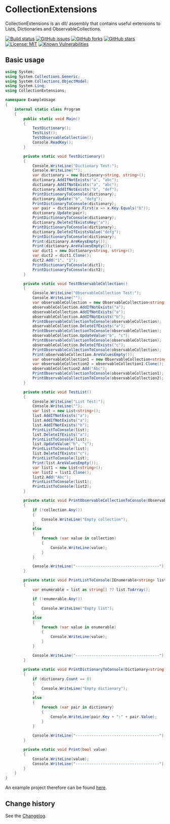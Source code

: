 CollectionExtensions
====================================

CollectionExtensions is an dll/ assembly that contains useful extensions to Lists, Dictionaries and ObservableCollections.

[![Build status](https://ci.appveyor.com/api/projects/status/x2rink65wav91ap0?svg=true)](https://ci.appveyor.com/project/SeppPenner/collectionextensions)
[![GitHub issues](https://img.shields.io/github/issues/SeppPenner/CollectionExtensions.svg)](https://github.com/SeppPenner/CollectionExtensions/issues)
[![GitHub forks](https://img.shields.io/github/forks/SeppPenner/CollectionExtensions.svg)](https://github.com/SeppPenner/CollectionExtensions/network)
[![GitHub stars](https://img.shields.io/github/stars/SeppPenner/CollectionExtensions.svg)](https://github.com/SeppPenner/CollectionExtensions/stargazers)
[![License: MIT](https://img.shields.io/badge/License-MIT-blue.svg)](https://raw.githubusercontent.com/SeppPenner/CollectionExtensions/master/License.txt)
[![Known Vulnerabilities](https://snyk.io/test/github/SeppPenner/CollectionExtensions/badge.svg)](https://snyk.io/test/github/SeppPenner/CollectionExtensions)


## Basic usage
```csharp
using System;
using System.Collections.Generic;
using System.Collections.ObjectModel;
using System.Linq;
using CollectionExtensions;

namespace ExampleUsage
{
    internal static class Program
    {
        public static void Main()
        {
            TestDictionary();
            TestList();
            TestObservableCollection();
            Console.ReadKey();
        }

        private static void TestDictionary()
        {
            Console.WriteLine("Dictionary Test:");
            Console.WriteLine("");
            var dictionary = new Dictionary<string, string>();
            dictionary.AddIfNotExists("a", "abc");
            dictionary.AddIfNotExists("a", "abc");
            dictionary.AddIfNotExists("b", "def");
            PrintDictionaryToConsole(dictionary);
            dictionary.Update("b", "defg");
            PrintDictionaryToConsole(dictionary);
            var pair = dictionary.First(x => x.Key.Equals("b"));
            dictionary.Update(pair);
            PrintDictionaryToConsole(dictionary);
            dictionary.DeleteIfExistsKey("a");
            PrintDictionaryToConsole(dictionary);
            dictionary.DeleteIfExistsValue("defg");
            PrintDictionaryToConsole(dictionary);
            Print(dictionary.AreKeysEmpty());
            Print(dictionary.AreValuesEmpty());
            var dict1 = new Dictionary<string, string>();
            var dict2 = dict1.Clone();
            dict2.Add("1", "1");
            PrintDictionaryToConsole(dict1);
            PrintDictionaryToConsole(dict2);
        }

        private static void TestObservableCollection()
        {
            Console.WriteLine("ObservableCollection Test:");
            Console.WriteLine("");
            var observableCollection = new ObservableCollection<string>();
            observableCollection.AddIfNotExists("a");
            observableCollection.AddIfNotExists("a");
            observableCollection.AddIfNotExists("b");
            PrintObservableCollectionToConsole(observableCollection);
            observableCollection.DeleteIfExists("a");
            PrintObservableCollectionToConsole(observableCollection);
            observableCollection.UpdateValue("b", "c");
            PrintObservableCollectionToConsole(observableCollection);
            observableCollection.DeleteIfExists("c");
            PrintObservableCollectionToConsole(observableCollection);
            Print(observableCollection.AreValuesEmpty());
            var observableCollection1 = new ObservableCollection<string>();
            var observableCollection2 = observableCollection1.Clone();
            observableCollection2.Add("Abc");
            PrintObservableCollectionToConsole(observableCollection1);
            PrintObservableCollectionToConsole(observableCollection2);
        }

        private static void TestList()
        {
            Console.WriteLine("List Test:");
            Console.WriteLine("");
            var list = new List<string>();
            list.AddIfNotExists("a");
            list.AddIfNotExists("a");
            list.AddIfNotExists("b");
            PrintListToConsole(list);
            list.DeleteIfExists("a");
            PrintListToConsole(list);
            list.UpdateValue("b", "c");
            PrintListToConsole(list);
            list.DeleteIfExists("c");
            PrintListToConsole(list);
            Print(list.AreValuesEmpty());
            var list1 = new List<string>();
            var list2 = list1.Clone();
            list2.Add("Abc");
            PrintListToConsole(list1);
            PrintListToConsole(list2);
        }

        private static void PrintObservableCollectionToConsole(ObservableCollection<string> collection)
        {
            if (!collection.Any())
            {
                Console.WriteLine("Empty collection");
            }
            else
            {
                foreach (var value in collection)
                {
                    Console.WriteLine(value);
                }
            }

            Console.WriteLine("-------------------------------------");
        }

        private static void PrintListToConsole(IEnumerable<string> list)
        {
            var enumerable = list as string[] ?? list.ToArray();

            if (!enumerable.Any())
            {
                Console.WriteLine("Empty list");
            }
            else
            {
                foreach (var value in enumerable)
                {
                    Console.WriteLine(value);
                }
            }
                    
            Console.WriteLine("-------------------------------------");
        }

        private static void PrintDictionaryToConsole(Dictionary<string, string> dictionary)
        {
            if (dictionary.Count == 0)
            {
                Console.WriteLine("Empty dictionary");
            } 
            else
            {
                foreach (var pair in dictionary)
                {
                    Console.WriteLine(pair.Key + ":" + pair.Value);
                }
            }
            
            Console.WriteLine("-------------------------------------");
        }

        private static void Print(bool value)
        {
            Console.WriteLine(value);
            Console.WriteLine("-------------------------------------");
        }
    }
}
```

An example project therefore can be found [here](https://github.com/SeppPenner/CollectionExtensions/blob/master/ExampleUsage/Program.cs).

Change history
--------------

See the [Changelog](https://github.com/SeppPenner/CollectionExtensions/blob/master/Changelog.md).